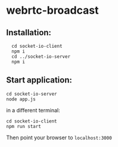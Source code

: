 # webrtc-broadcast
## Installation:
```
  cd socket-io-client 
  npm i
  cd ../socket-io-server
  npm i
```
## Start application:
```
cd socket-io-server
node app.js
```
in a different terminal:
```
cd socket-io-client
npm run start
```
Then point your browser to `localhost:3000`
